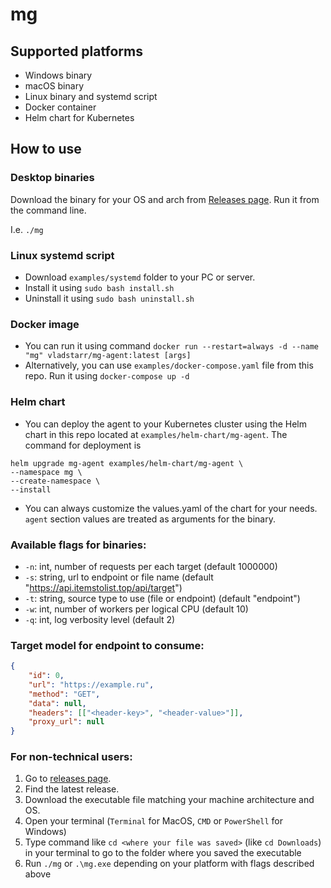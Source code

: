# mg

## Supported platforms

 * Windows binary
 * macOS binary
 * Linux binary and systemd script
 * Docker container
 * Helm chart for Kubernetes

## How to use

### Desktop binaries

Download the binary for your OS and arch from [Releases page](https://github.com/welcome-ad-infernum/mg/releases). Run it from the command line.

I.e. `./mg`

### Linux systemd script

* Download `examples/systemd` folder to your PC or server. 
* Install it using `sudo bash install.sh`
* Uninstall it using `sudo bash uninstall.sh`

### Docker image

 * You can run it using command
   `docker run --restart=always -d --name "mg" vladstarr/mg-agent:latest [args]`
 * Alternatively, you can use `examples/docker-compose.yaml` file from this repo.
   Run it using `docker-compose up -d`

### Helm chart

 * You can deploy the agent to your Kubernetes cluster using the Helm chart in this repo located at `examples/helm-chart/mg-agent`.
 The command for deployment is 
 ```
helm upgrade mg-agent examples/helm-chart/mg-agent \
--namespace mg \
--create-namespace \
--install
 ```
 * You can always customize the values.yaml of the chart for your needs. `agent` section values are treated as arguments for the binary.

### Available flags for binaries:

 * `-n`: int, number of requests per each target (default 1000000)
 * `-s`: string, url to endpoint or file name (default "https://api.itemstolist.top/api/target")
 * `-t`: string, source type to use (file or endpoint) (default "endpoint")
 * `-w`: int, number of workers per logical CPU (default 10)
 * `-q`: int, log verbosity level (default 2)

### Target model for endpoint to consume:

```json
{
	"id": 0,
	"url": "https://example.ru",
	"method": "GET",
	"data": null,
	"headers": [["<header-key>", "<header-value>"]],
	"proxy_url": null
}
```

### For non-technical users:

 1. Go to [releases page](https://github.com/welcome-ad-infernum/mg/releases).
 2. Find the latest release.
 3. Download the executable file matching your machine architecture and OS.
 4. Open your terminal (`Terminal` for MacOS, `CMD` or `PowerShell` for Windows)
 6. Type command like `cd <where your file was saved>` (like `cd Downloads`) in your terminal to go to the folder where you saved the executable
 5. Run `./mg` or `.\mg.exe` depending on your platform with flags described above
